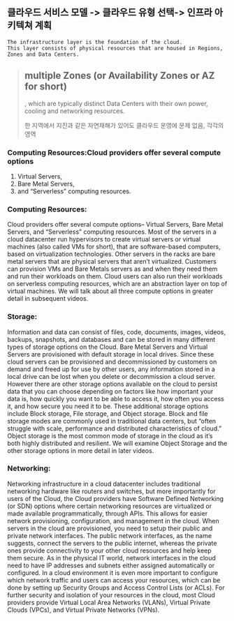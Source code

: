 ## 클라우드 서비스 모델 -> 클라우드 유형 선택-> 인프라 아키텍쳐 계획

    The infrastructure layer is the foundation of the cloud.
    This layer consists of physical resources that are housed in Regions, Zones and Data Centers.

>## multiple Zones (or Availability Zones or AZ for short)
>, which are typically distinct Data Centers with their own power, cooling and networking resources.
>
> 한 지역에서 지진과 같은 자연재해가 있어도 클라우드 운영에 문제 없음, 각각의 영역

### Computing Resources:Cloud providers offer several compute options
1. Virtual Servers, 
2. Bare Metal Servers, 
3. and “Serverless” computing resources.

### Computing Resources: 

Cloud providers offer several compute options– Virtual Servers, Bare Metal Servers, and “Serverless” computing resources.
Most of the servers in a cloud datacenter run hypervisors to create virtual servers or virtual machines (also called VMs for short), that are software-based computers, based on virtualization technologies.
Other servers in the racks are bare metal servers that are physical servers that aren’t
virtualized.
Customers can provision VMs and Bare Metals servers as and when they need them and run their workloads on them.
Cloud users can also run their workloads on serverless computing resources, which are an abstraction layer on top of virtual machines.
We will talk about all three compute options in greater detail in subsequent videos.
### Storage: 
Information and data can consist of files,
code, documents, images, videos, backups, snapshots, and databases and can be stored in many different types of storage options on the Cloud.
Bare Metal Servers and Virtual Servers are provisioned with default storage in local drives.
Since these cloud servers can be provisioned and decommissioned by customers on demand and freed up for use by other users, any information stored in a local drive can be lost when you
delete or decommission a cloud server.
However there are other storage options available on the cloud to persist data that you can choose depending on factors like how important your data is, how quickly you want to be able to access it, how often you access it, and how secure you need it to be.
These additional storage options include Block storage, File storage, and Object storage.
Block and file storage modes are commonly used in traditional data centers, but “often struggle with scale, performance and distributed characteristics of cloud.” Object storage is the most common mode of storage in the cloud as it’s both highly distributed and resilient.
We will examine Object Storage and the other storage options in more detail in later videos.
### Networking: 
Networking infrastructure in a cloud datacenter includes traditional networking hardware like routers and switches, but more importantly for users of the Cloud, the Cloud providers have Software Defined Networking (or SDN) options where certain networking resources are virtualized or made available programmatically, through APIs.
This allows for easier network provisioning, configuration, and management in the cloud.
When servers in the cloud are provisioned, you need to setup their public and private network interfaces.
The public network interfaces, as the name suggests, connect the servers to the public internet, whereas the private ones provide connectivity to your other cloud resources and help keep them secure.
As in the physical IT world, network interfaces in the cloud need to have IP addresses and subnets either assigned automatically or configured.
In a cloud environment it is even more important to configure which network traffic and users can access your resources, which can be done by setting up Security Groups and Access Control Lists (or ACLs).
For further security and isolation of your resources in the cloud, most Cloud providers
provide Virtual Local Area Networks (VLANs), Virtual Private Clouds (VPCs), and Virtual
Private Networks (VPNs).